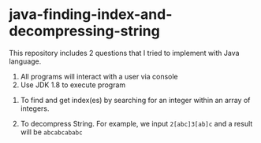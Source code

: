 # java-finding-index-and-decompressing-string

This repository includes 2 questions that I tried to implement with Java language.
1) All programs will interact with a user via console
2) Use JDK 1.8 to execute program

1. To find and get index(es) by searching for an integer within an array of integers.

2. To decompress String. For example, we input `2[abc]3[ab]c` and a result will be `abcabcababc`
